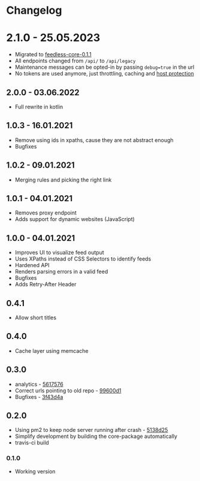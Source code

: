 # Changelog

# 2.1.0 - 25.05.2023
- Migrated to [feedless-core-0.1.1](./Dockerfile)
- All endpoints changed from `/api/` to `/api/legacy`
- Maintenance messages can be opted-in by passing `debug=true` in the url
- No tokens are used anymore, just throttling, caching and [host protection](https://developer.mozilla.org/en-US/docs/Web/HTTP/Status/429)

## 2.0.0 - 03.06.2022
- Full rewrite in kotlin

## 1.0.3 - 16.01.2021
- Remove using ids in xpaths, cause they are not abstract enough
- Bugfixes

## 1.0.2 - 09.01.2021
- Merging rules and picking the right link

## 1.0.1 - 04.01.2021
- Removes proxy endpoint
- Adds support for dynamic websites (JavaScript)

## 1.0.0 - 04.01.2021
- Improves UI to visualize feed output
- Uses XPaths instead of CSS Selectors to identify feeds
- Hardened API
- Renders parsing errors in a valid feed
- Bugfixes
- Adds Retry-After Header

## 0.4.1
- Allow short titles

## 0.4.0
- Cache layer using memcache

## 0.3.0
- analytics - [5617576](https://github.com/damoeb/rss-proxy/commit/5617576d80a69f0b5a0d5e69f4dd6d8bc7b06908)
- Correct urls pointing to old repo - [99600d1](https://github.com/damoeb/rss-proxy/commit/99600d1d944df7160cea48adc6bcf4aa6943d138)
- Bugfixes - [3f43d4a](https://github.com/damoeb/rss-proxy/commit/3f43d4a25749da476d4683bc3560e0a88fb06b24)

## 0.2.0
- Using pm2 to keep node server running after crash - [5138d25](https://github.com/damoeb/rss-proxy/commit/5138d25667934f28991cd339b3816ec1078dec3d)
- Simplify development by building the core-package automatically
- travis-ci build

### 0.1.0
- Working version

